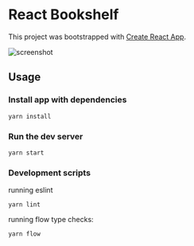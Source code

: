 # React Bookshelf

This project was bootstrapped with [Create React App](https://github.com/facebookincubator/create-react-app).

![screenshot](https://user-images.githubusercontent.com/99541/29486093-47d83cb6-84de-11e7-933d-352fb89d8982.png)

## Usage

### Install app with dependencies

    yarn install

### Run the dev server

    yarn start

### Development scripts

running eslint

    yarn lint

running flow type checks:

    yarn flow

